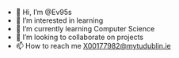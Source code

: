 - 👋 Hi, I’m @Ev95s
- 👀 I’m interested in learning
- 🌱 I’m currently learning Computer Science
- 💞️ I’m looking to collaborate on projects
- 📫 How to reach me X00177982@mytudublin.ie

<!---
Ev95s/Ev95s is a ✨ special ✨ repository because its `README.md` (this file) appears on your GitHub profile.
You can click the Preview link to take a look at your changes.
--->
